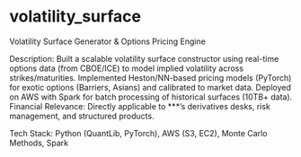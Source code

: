 # volatility_surface
Volatility Surface Generator & Options Pricing Engine

Description:
Built a scalable volatility surface constructor using real-time options data (from CBOE/ICE) to model implied volatility across strikes/maturities.
Implemented Heston/NN-based pricing models (PyTorch) for exotic options (Barriers, Asians) and calibrated to market data.
Deployed on AWS with Spark for batch processing of historical surfaces (10TB+ data).
Financial Relevance: Directly applicable to ***’s derivatives desks, risk management, and structured products.

Tech Stack: Python (QuantLib, PyTorch), AWS (S3, EC2), Monte Carlo Methods, Spark
